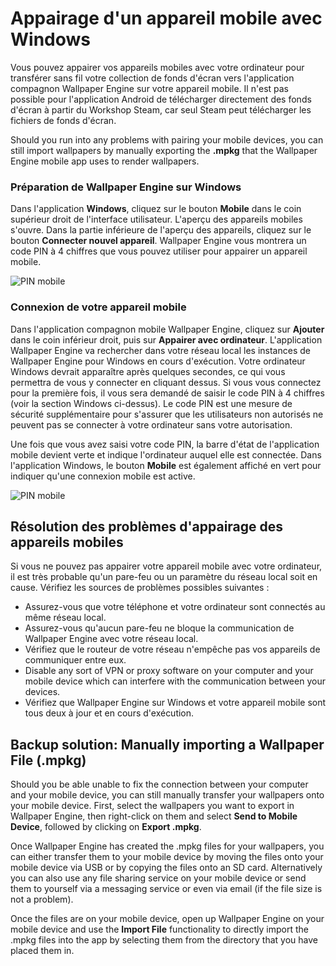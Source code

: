 # Appairage d'un appareil mobile avec Windows

Vous pouvez appairer vos appareils mobiles avec votre ordinateur pour transférer sans fil votre collection de fonds d'écran vers l'application compagnon Wallpaper Engine sur votre appareil mobile. Il n'est pas possible pour l'application Android de télécharger directement des fonds d'écran à partir du Workshop Steam, car seul Steam peut télécharger les fichiers de fonds d'écran.

Should you run into any problems with pairing your mobile devices, you can still import wallpapers by manually exporting the **.mpkg** that the Wallpaper Engine mobile app uses to render wallpapers.

### Préparation de Wallpaper Engine sur Windows

Dans l'application **Windows**, cliquez sur le bouton **Mobile** dans le coin supérieur droit de l'interface utilisateur. L'aperçu des appareils mobiles s'ouvre. Dans la partie inférieure de l'aperçu des appareils, cliquez sur le bouton **Connecter nouvel appareil**. Wallpaper Engine vous montrera un code PIN à 4 chiffres que vous pouvez utiliser pour appairer un appareil mobile.

![PIN mobile](/img/faq/mobile_pin.gif)

### Connexion de votre appareil mobile

Dans l'application compagnon mobile Wallpaper Engine, cliquez sur **Ajouter** dans le coin inférieur droit, puis sur **Appairer avec ordinateur**. L'application Wallpaper Engine va rechercher dans votre réseau local les instances de Wallpaper Engine pour Windows en cours d'exécution. Votre ordinateur Windows devrait apparaître après quelques secondes, ce qui vous permettra de vous y connecter en cliquant dessus. Si vous vous connectez pour la première fois, il vous sera demandé de saisir le code PIN à 4 chiffres (voir la section Windows ci-dessus). Le code PIN est une mesure de sécurité supplémentaire pour s'assurer que les utilisateurs non autorisés ne peuvent pas se connecter à votre ordinateur sans votre autorisation.

Une fois que vous avez saisi votre code PIN, la barre d'état de l'application mobile devient verte et indique l'ordinateur auquel elle est connectée. Dans l'application Windows, le bouton **Mobile** est également affiché en vert pour indiquer qu'une connexion mobile est active.

![PIN mobile](/img/faq/mobile_pair.gif)

## Résolution des problèmes d'appairage des appareils mobiles

Si vous ne pouvez pas appairer votre appareil mobile avec votre ordinateur, il est très probable qu'un pare-feu ou un paramètre du réseau local soit en cause. Vérifiez les sources de problèmes possibles suivantes :

* Assurez-vous que votre téléphone et votre ordinateur sont connectés au même réseau local.
* Assurez-vous qu'aucun pare-feu ne bloque la communication de Wallpaper Engine avec votre réseau local.
* Vérifiez que le routeur de votre réseau n'empêche pas vos appareils de communiquer entre eux.
* Disable any sort of VPN or proxy software on your computer and your mobile device which can interfere with the communication between your devices.
* Vérifiez que Wallpaper Engine sur Windows et votre appareil mobile sont tous deux à jour et en cours d'exécution.

## Backup solution: Manually importing a Wallpaper File (.mpkg)

Should you be able unable to fix the connection between your computer and your mobile device, you can still manually transfer your wallpapers onto your mobile device. First, select the wallpapers you want to export in Wallpaper Engine, then right-click on them and select **Send to Mobile Device**, followed by clicking on **Export .mpkg**.

Once Wallpaper Engine has created the .mpkg files for your wallpapers, you can either transfer them to your mobile device by moving the files onto your mobile device via USB or by copying the files onto an SD card. Alternatively you can also use any file sharing service on your mobile device or send them to yourself via a messaging service or even via email (if the file size is not a problem).

Once the files are on your mobile device, open up Wallpaper Engine on your mobile device and use the **Import File** functionality to directly import the .mpkg files into the app by selecting them from the directory that you have placed them in.